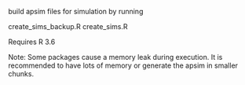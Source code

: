 build apsim files for simulation by running 

create_sims_backup.R
create_sims.R

Requires R 3.6

Note: Some packages cause a memory leak during execution. It is recommended to have lots of memory or generate the apsim in smaller chunks. 